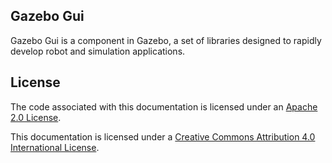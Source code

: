 ## Gazebo Gui

Gazebo Gui is a component in Gazebo, a set of libraries
designed to rapidly develop robot and simulation applications.

## License

The code associated with this documentation is licensed under an [Apache 2.0 License](https://www.apache.org/licenses/LICENSE-2.0).

This documentation is licensed under a [Creative Commons Attribution 4.0 International License](http://creativecommons.org/licenses/by/4.0/).
